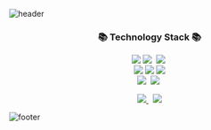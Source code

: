 ![header](https://capsule-render.vercel.app/api?type=waving&color=8C66AA&height=200&section=header&text=Hyeon%20U%20genie&fontSize=90&animation=twinkling)

<h3 align="center">📚 Technology Stack 📚</h3>
<p align="center">
  <img src="https://img.shields.io/badge/-HTML5-E34F26"/>
  <img src="https://img.shields.io/badge/-CSS3-1572B6"/>&nbsp
  <img src="https://img.shields.io/badge/Javascript-ffb13b?style=flat-square&logo=javascript&logoColor=white"/></a>&nbsp 
  <br>
  <img src="https://img.shields.io/badge/-Nodejs-339933"/>
  <img src="https://img.shields.io/badge/-Vuejs-4FC08D"/>
  <img src="https://img.shields.io/badge/-Reactjs-4FC08D"/>
  <br>
  <img src="https://img.shields.io/badge/-Vuetify-1867C0"/>&nbsp
  <img src="https://img.shields.io/badge/-Git-black"/>&nbsp
</p>

<p align="center">
  <a href="https://hyunyujin.github.io/">
    <img src="https://img.shields.io/badge/Tech%20Blog-purple?style=flat-square&logo=Github&logoColor=white&link=https://hyunyujin.github.io/"/>
  </a>&nbsp
  <a href="mailto:gusdbwls9772@gmail.com">
    <img src="https://img.shields.io/badge/Gmail-d14836?style=flat-square&logo=Gmail&logoColor=white&link=mailto:gusdbwls9772@gmail.com"/>
  </a>
</p>

![footer](https://capsule-render.vercel.app/api?type=waving&color=8C66AA&height=150&section=footer)
